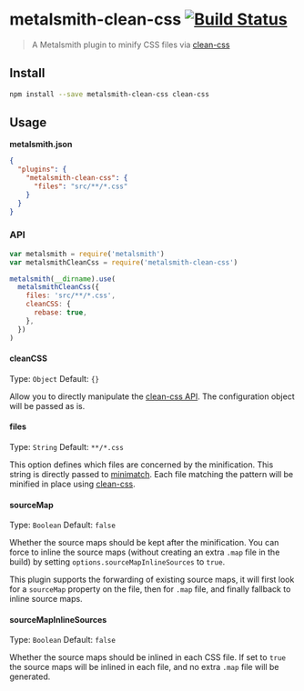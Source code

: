 # metalsmith-clean-css [![Build Status](https://travis-ci.org/aymericbeaumet/metalsmith-clean-css.svg?branch=master)](https://travis-ci.org/aymericbeaumet/metalsmith-clean-css)

> A Metalsmith plugin to minify CSS files via
> [clean-css](https://github.com/jakubpawlowicz/clean-css)

## Install

```sh
npm install --save metalsmith-clean-css clean-css
```

## Usage

**metalsmith.json**

```json
{
  "plugins": {
    "metalsmith-clean-css": {
      "files": "src/**/*.css"
    }
  }
}
```

### API

```js
var metalsmith = require('metalsmith')
var metalsmithCleanCss = require('metalsmith-clean-css')

metalsmith(__dirname).use(
  metalsmithCleanCss({
    files: 'src/**/*.css',
    cleanCSS: {
      rebase: true,
    },
  })
)
```

#### cleanCSS

Type: `Object`
Default: `{}`

Allow you to directly manipulate the [clean-css
API](https://github.com/GoalSmashers/clean-css#how-to-use-clean-css-programmatically).
The configuration object will be passed as is.

#### files

Type: `String`
Default: `**/*.css`

This option defines which files are concerned by the minification. This string
is directly passed to [minimatch](https://github.com/isaacs/minimatch). Each
file matching the pattern will be minified in place using
[clean-css](https://github.com/jakubpawlowicz/clean-css).

#### sourceMap

Type: `Boolean`
Default: `false`

Whether the source maps should be kept after the minification. You can force to
inline the source maps (without creating an extra `.map` file in the build) by
setting `options.sourceMapInlineSources` to `true`.

This plugin supports the forwarding of existing source maps, it will first look
for a `sourceMap` property on the file, then for `.map` file, and finally
fallback to inline source maps.

#### sourceMapInlineSources

Type: `Boolean`
Default: `false`

Whether the source maps should be inlined in each CSS file. If set to `true` the
source maps will be inlined in each file, and no extra `.map` file will be
generated.
